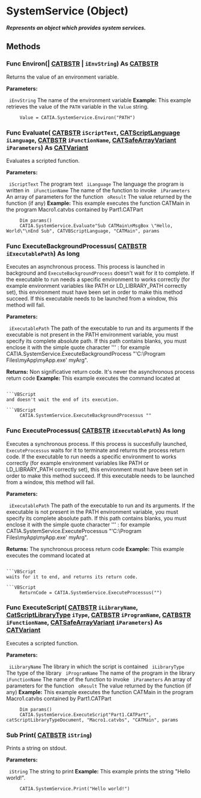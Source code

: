 # SystemService (Object)

**_Represents an object which provides system services._**

## Methods

### Func **Environ**(| [CATBSTR](../System/typedef_CATBSTR_8129.md) | `iEnvString`) As [CATBSTR](../System/typedef_CATBSTR_8129.md)

   Returns the value of an environment variable.

**Parameters:**

` iEnvString`      The name of the environment variable  **Example:**      This example retrieves the value of the `PATH` variable in the `Value` string.

```VBScript
     Value = CATIA.SystemService.Environ("PATH")

```

### Func **Evaluate**( [CATBSTR](../System/typedef_CATBSTR_8129.md)  `iScriptText`,  [CATScriptLanguage](../System/enum_CATScriptLanguage_59191.md)  `iLanguage`,  [CATBSTR](../System/typedef_CATBSTR_8129.md)  `iFunctionName`,  [CATSafeArrayVariant](../System/typedef_CATSafeArrayVariant_73843.md)  `iParameters`) As [CATVariant](../System/typedef_CATVariant_20656.md)

   Evaluates a scripted function.

**Parameters:**

` iScriptText`      The program text
` iLanguage`      The language the program is written in
` iFunctionName`      The name of the function to invoke
` iParameters`      An array of parameters for the function
` oResult`      The value returned by the function (if any)  **Example:**      This example executes the function CATMain in the program Macro1.catvbs contained by Part1.CATPart

```VBScript
     Dim params()
     CATIA.SystemService.Evaluate"Sub CATMain\nMsgBox \"Hello, World\"\nEnd Sub", CATVBScriptLanguage, "CATMain", params

```

### Func **ExecuteBackgroundProcessus**( [CATBSTR](../System/typedef_CATBSTR_8129.md)  `iExecutablePath`) As long

   Executes an asynchronous process. This process is launched in background and `ExecuteBackgroundProcess` doesn't wait for it to complete. If the executable to run needs a specific environment to works correctly (for example environment variables like PATH or LD_LIBRARY_PATH correctly set), this environment must have been set in order to make this method succeed. If this executable needs to be launched from a window, this method will fail.

**Parameters:**

` iExecutablePath`      The path of the executable to run and its arguments If the executable is not present in the PATH environment variable, you must specify its complete absolute path. If this path contains blanks, you must enclose it with the simple quote character ''' : for example CATIA.SystemService.ExecuteBackgroundProcess "'C:\Program Files\myApp\myApp.exe' myArg".

**Returns:**      Non significative return code. It's never the asynchronous process return code  **Example:**      This example executes the command located at
```

```VBScript
and doesn't wait the end of its execution.

```VBScript
     CATIA.SystemService.ExecuteBackgroundProcessus ""

```

### Func **ExecuteProcessus**( [CATBSTR](../System/typedef_CATBSTR_8129.md)  `iExecutablePath`) As long

   Executes a synchronous process. If this process is succesfully launched, `ExecuteProcessus` waits for it to terminate and returns the process return code. If the executable to run needs a specific environment to works correctly (for example environment variables like PATH or LD_LIBRARY_PATH correctly set), this environment must have been set in order to make this method succeed. If this executable needs to be launched from a window, this method will fail.

**Parameters:**

` iExecutablePath`      The path of the executable to run and its arguments. If the executable is not present in the PATH environment variable, you must specify its complete absolute path. If this path contains blanks, you must enclose it with the simple quote character ''' : for example CATIA.SystemService.ExecuteProcessus "'C:\Program Files\myApp\myApp.exe' myArg".

**Returns:**      The synchronous process return code  **Example:**      This example executes the command located at
```

```VBScript
waits for it to end, and returns its return code.

```VBScript
     ReturnCode = CATIA.SystemService.ExecuteProcessus("")

```

### Func **ExecuteScript**( [CATBSTR](../System/typedef_CATBSTR_8129.md)  `iLibraryName`,  [CatScriptLibraryType](../System/enum_CatScriptLibraryType_85292.md)  `iType`,  [CATBSTR](../System/typedef_CATBSTR_8129.md)  `iProgramName`,  [CATBSTR](../System/typedef_CATBSTR_8129.md)  `iFunctionName`,  [CATSafeArrayVariant](../System/typedef_CATSafeArrayVariant_73843.md)  `iParameters`) As [CATVariant](../System/typedef_CATVariant_20656.md)

   Executes a scripted function.

**Parameters:**

` iLibraryName`      The library in which the script is contained
` iLibraryType`      The type of the library
` iProgramName`      The name of the program in the library
` iFunctionName`      The name of the function to invoke
` iParameters`      An array of parameters for the function
` oResult`      The value returned by the function (if any)  **Example:**      This example executes the function CATMain in the program Macro1.catvbs contained by Part1.CATPart

```VBScript
     Dim params()
     CATIA.SystemService.ExecuteScript"Part1.CATPart", catScriptLibraryTypeDocument, "Macro1.catvbs", "CATMain", params

```

### Sub **Print**( [CATBSTR](../System/typedef_CATBSTR_8129.md)  `iString`)

   Prints a string on stdout.

**Parameters:**

` iString`      The string to print  **Example:**      This example prints the string "Hello world!".

```VBScript
     CATIA.SystemService.Print("Hello world!")

```